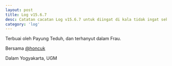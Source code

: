 ```yaml
---
layout: post
title: Log v15.6.7
desc: Catatan cacatan Log v15.6.7 untuk diingat di kala tidak ingat sekaligus sengaja tidak ingat agar kembali mengingat.
category: 'log'
---
```


Terbuai oleh Payung Teduh, dan terhanyut dalam Frau.

Bersama [@honcuk](https://twitter.com/honcuk)

Dalam Yogyakarta, UGM